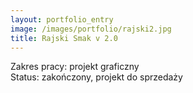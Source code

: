 ```yaml
---
layout: portfolio_entry
image: /images/portfolio/rajski2.jpg
title: Rajski Smak v 2.0
---
```

Zakres pracy: projekt graficzny <br />
Status: zakończony, projekt do sprzedaży